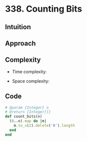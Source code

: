 # 338. Counting Bits

## Intuition

## Approach
<!-- Describe your approach to solving the problem. -->

## Complexity

- Time complexity:
<!-- Add your time complexity here, e.g. $$O(n)$$ -->

- Space complexity:
<!-- Add your space complexity here, e.g. $$O(n)$$ -->

## Code

```ruby
# @param {Integer} n
# @return {Integer[]}
def count_bits(n)
  (0..n).map do |m|
    m.to_s(2).delete('0').length
  end
end
```
